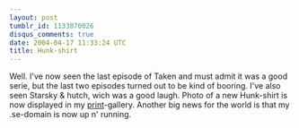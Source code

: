 ```yaml
---
layout: post
tumblr_id: 1133070026
disqus_comments: true
date: 2004-04-17 11:33:24 UTC
title: Hunk-shirt
---
```


Well. I've now seen the last episode of Taken and must admit it was a good serie, but the last two episodes turned out to be kind of booring. I've also seen Starsky &#38; hutch, wich was a good laugh. Photo of a new Hunk-shirt is now displayed in my <a href="http://rasmusandersson.se/rp14/print.xhtml">print</a>-gallery. Another big news for the world is that my .se-domain is now up n' running.
